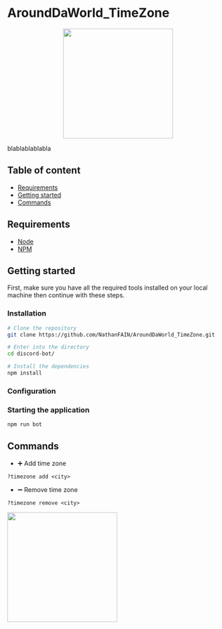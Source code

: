 # AroundDaWorld_TimeZone

<p align="center">
  <img src="https://imgur.com/0fZwDjm.png" width="250"/>
</p>

blablablablabla

## Table of content

* [Requirements](#requirements)
* [Getting started](#getting-started)
* [Commands](#common-errors)

## Requirements

- [Node](https://nodejs.org/en/)
- [NPM](https://www.npmjs.com/)

## Getting started


First, make sure you have all the required tools installed on your local machine then continue with these steps.

### Installation

```bash
# Clone the repository
git clone https://github.com/NathanFAIN/AroundDaWorld_TimeZone.git

# Enter into the directory
cd discord-bot/

# Install the dependencies
npm install
```
### Configuration

### Starting the application

```bash
npm run bot
```

## Commands

* ➕ Add time zone 

`?timezone add <city>`

* ➖ Remove time zone 

`?timezone remove <city>`

<img src="https://imgur.com/tG0TITq.png" width="250">

